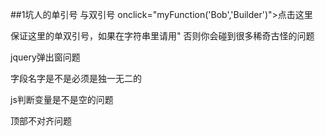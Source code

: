 ##1坑人的单引号 与双引号
 onclick="myFunction('Bob','Builder')">点击这里</button>

保证这里的单双引号，如果在字符串里请用\" 否则你会碰到很多稀奇古怪的问题

jquery弹出窗问题

字段名字是不是必须是独一无二的

js判断变量是不是空的问题

顶部不对齐问题
